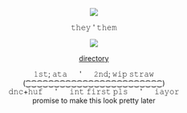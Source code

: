 </div> <div align="center">

 ![](https://file.garden/ZykWd5jJbymhWT_n/IMG_2505.png#left)
</div> <div align="center"> 𝚝𝚑𝚎𝚢 ' 𝚝𝚑𝚎𝚖
   
![](https://komarev.com/ghpvc/?username=towerworld&style=plastic&color=97A4B8&label=Scouts)
                 
 [directory](https://guns.lol/towerworld)
</div> <div align="center"> 𝟷𝚜𝚝; 𝚊𝚝𝚊  ⠀⠀'  ⠀⠀𝟸𝚗𝚍; 𝚠𝚒𝚙 𝚜𝚝𝚛𝚊𝚠
</div> <div align="center">   (⁐⁐⁐⁐⁐⁐⁐⁐⁐⁐⁐⁐⁐⁐⁐⁐⁐⁐⁐⁐⁐⁐⁐⁐)
</div> <div align="center"> 𝚍𝚗𝚌+𝚑𝚞𝚏  ⠀⠀'  ⠀⠀𝚒𝚗𝚝 𝚏𝚒𝚛𝚜𝚝 𝚙𝚕𝚜  ⠀⠀'  ⠀⠀𝚒𝚊𝚢𝚘𝚛
</div> <div align="center"> promise to make this look pretty later
